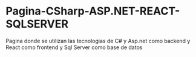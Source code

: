 # Pagina-CSharp-ASP.NET-REACT-SQLSERVER
Pagina donde se utilizan las tecnologias de C# y Asp.net como backend y React como frontend y Sql Server como base de datos
